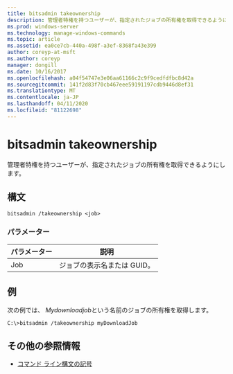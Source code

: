 ```yaml
---
title: bitsadmin takeownership
description: 管理者特権を持つユーザーが、指定されたジョブの所有権を取得できるようにする**bitsadmin を取得**するための Windows コマンドに関するトピック。
ms.prod: windows-server
ms.technology: manage-windows-commands
ms.topic: article
ms.assetid: ea0ce7cb-440a-498f-a3ef-8368fa43e399
author: coreyp-at-msft
ms.author: coreyp
manager: dongill
ms.date: 10/16/2017
ms.openlocfilehash: a04f54747e3e06aa61166c2c9f9cedfdfbc8d42a
ms.sourcegitcommit: 141f2d83f70cb467eee59191197cdb9446d8ef31
ms.translationtype: MT
ms.contentlocale: ja-JP
ms.lasthandoff: 04/11/2020
ms.locfileid: "81122698"
---
```

# <a name="bitsadmin-takeownership"></a>bitsadmin takeownership

管理者特権を持つユーザーが、指定されたジョブの所有権を取得できるようにします。

## <a name="syntax"></a>構文

```
bitsadmin /takeownership <job>
```

### <a name="parameters"></a>パラメーター

| パラメーター | 説明 |
| --------- | ---------- |
| Job | ジョブの表示名または GUID。 |

## <a name="examples"></a>例

次の例では、 *Mydownloadjob*という名前のジョブの所有権を取得します。

```
C:\>bitsadmin /takeownership myDownloadJob
```

## <a name="additional-references"></a>その他の参照情報

- [コマンド ライン構文の記号](command-line-syntax-key.md)